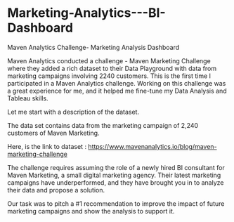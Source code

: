 # Marketing-Analytics---BI-Dashboard
Maven Analytics Challenge- Marketing Analysis Dashboard

Maven Analytics conducted a challenge - Maven Marketing Challenge where they added a rich dataset to their Data Playground with data from marketing campaigns involving 2240 customers. This is the first time I participated in a Maven Analytics challenge. Working on this challenge was a great experience for me, and it helped me fine-tune my Data Analysis and Tableau skills.

Let me start with a description of the dataset.

The data set contains data from the marketing campaign of 2,240 customers of Maven Marketing.

Here, is the link to dataset :
https://www.mavenanalytics.io/blog/maven-marketing-challenge

The challenge requires assuming the role of a newly hired BI consultant for Maven Marketing, a small digital marketing agency. Their latest marketing campaigns have underperformed, and they have brought you in to analyze their data and propose a solution.

Our task was to pitch a #1 recommendation to improve the impact of future marketing campaigns and show the analysis to support it.
